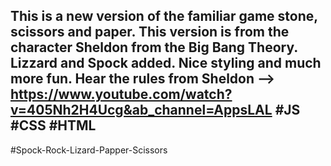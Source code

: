 ## This is a new version of the familiar game stone, scissors and paper. This version is from the character Sheldon from the Big Bang Theory. Lizzard and Spock added. Nice styling and much more fun. Hear the rules from Sheldon  --> https://www.youtube.com/watch?v=405Nh2H4Ucg&ab_channel=AppsLAL   #JS #CSS #HTML

#Spock-Rock-Lizard-Papper-Scissors
